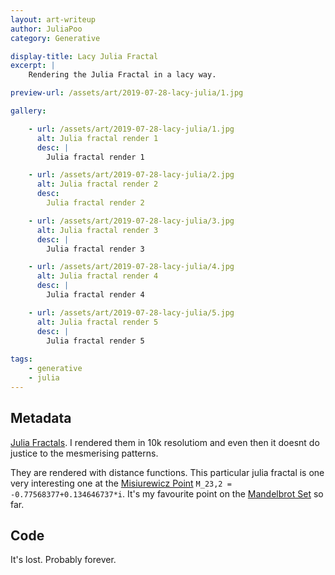 ```yaml
---
layout: art-writeup
author: JuliaPoo
category: Generative

display-title: Lacy Julia Fractal
excerpt: |
    Rendering the Julia Fractal in a lacy way.

preview-url: /assets/art/2019-07-28-lacy-julia/1.jpg

gallery:

    - url: /assets/art/2019-07-28-lacy-julia/1.jpg
      alt: Julia fractal render 1
      desc: |
        Julia fractal render 1

    - url: /assets/art/2019-07-28-lacy-julia/2.jpg
      alt: Julia fractal render 2
      desc: 
        Julia fractal render 2

    - url: /assets/art/2019-07-28-lacy-julia/3.jpg
      alt: Julia fractal render 3
      desc: |
        Julia fractal render 3

    - url: /assets/art/2019-07-28-lacy-julia/4.jpg
      alt: Julia fractal render 4
      desc: |
        Julia fractal render 4

    - url: /assets/art/2019-07-28-lacy-julia/5.jpg
      alt: Julia fractal render 5
      desc: |
        Julia fractal render 5
        
tags:
    - generative
    - julia
---
```


## Metadata

[Julia Fractals](https://en.wikipedia.org/wiki/Julia_set). I rendered them in 10k resolutiom and even then it doesnt do justice to the mesmerising patterns.

They are rendered with distance functions. This particular julia fractal is one very interesting one at the [Misiurewicz Point](https://en.wikipedia.org/wiki/Misiurewicz_point) `M_23,2 = -0.77568377+0.134646737*i`. It's my favourite point on the [Mandelbrot Set](https://en.wikipedia.org/wiki/Mandelbrot_set) so far.

## Code

It's lost. Probably forever.
